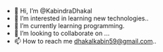 - 👋 Hi, I’m @KabindraDhakal
- 👀 I’m interested in learning new technologies..
- 🌱 I’m currently learning programming.
- 💞️ I’m looking to collaborate on ...
- 📫 How to reach me dhakalkabin59@gmail.com..

<!---
Kabindra02/Kabindra02 is a ✨ special ✨ repository because its `README.md` (this file) appears on your GitHub profile.
You can click the Preview link to take a look at your changes.
--->
